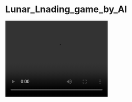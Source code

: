 # Lunar_Lnading_game_by_AI
<video width="320" height="240" controls>
  <source src="lunar_game.mp4" type="video/mp4">
  Your browser does not support the video tag.
</video>
